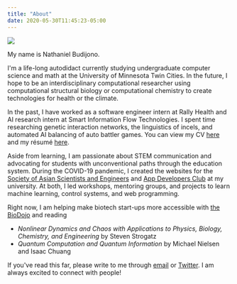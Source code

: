 ```yaml
---
title: "About"
date: 2020-05-30T11:45:23-05:00
---
```


![](/me.JPG)

My name is Nathaniel Budijono.

I'm a life-long autodidact currently studying undergraduate computer science and math at the University of Minnesota Twin Cities. In the future, I hope to be an interdisciplinary computational researcher using computational structural biology or computational chemistry to create technologies for health or the climate.

In the past, I have worked as a software engineer intern at Rally Health and AI research intern at Smart Information Flow Technologies. I spent time researching genetic interaction networks, the linguistics of incels, and automated AI balancing of auto battler games. You can view my CV [here](/cv.pdf) and my résumé [here](/resume.pdf).

Aside from learning, I am passionate about STEM communication and advocating for students with unconventional paths through the education system. During the COVID-19 pandemic, I created the websites for the [Society of Asian Scientists and Engineers](https://sase-labs-2021.github.io/) and [App Developers Club](https://adcumn.org) at my university. At both, I led workshops, mentoring groups, and projects to learn machine learning, control systems, and web programming.

Right now, I am helping make biotech start-ups more accessible with [the BioDojo](https://bio-dojo.com/) and reading
- *Nonlinear Dynamics and Chaos with Applications to Physics, Biology, Chemistry, and Engineering* by Steven Strogatz
- *Quantum Computation and Quantum Information* by Michael Nielsen and Isaac Chuang

If you've read this far, please write to me through [email](mailto:nathanielbd@gmail.com) or [Twitter](https://twitter.com/nbudijono). I am always excited to connect with people!
